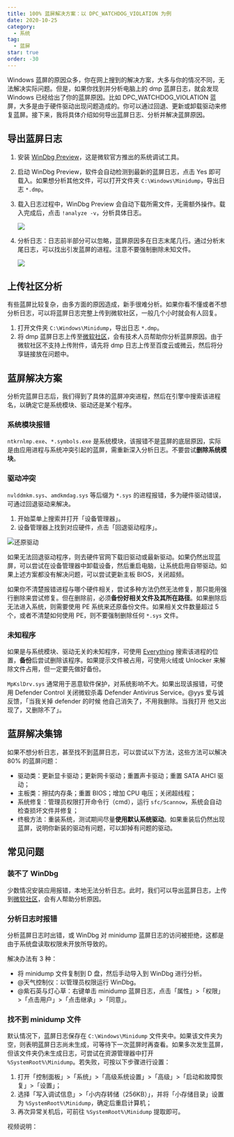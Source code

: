 ```yaml
---
title: 100% 蓝屏解决方案：以 DPC_WATCHDOG_VIOLATION 为例
date: 2020-10-25
category:
  - 系统
tag:
  - 蓝屏
star: true
order: -30
---
```


Windows 蓝屏的原因众多，你在网上搜到的解决方案，大多与你的情况不同，无法解决实际问题。但是，如果你找到并分析电脑上的 dmp 蓝屏日志，就会发现 Windows 已经给出了你的蓝屏原因。比如 DPC_WATCHDOG_VIOLATION 蓝屏，大多是由于硬件驱动出现问题造成的。你可以通过回退、更新或卸载驱动来修复蓝屏。接下来，我将具体介绍如何导出蓝屏日志、分析并解决蓝屏原因。

## 导出蓝屏日志

1. 安装 [WinDbg Preview](https://www.microsoft.com/zh-cn/p/windbg/9pgjgd53tn86?rtc=1&activetab=pivot:overviewtab)，这是微软官方推出的系统调试工具。
2. 启动 WinDbg Preview，软件会自动检测到最新的蓝屏日志，点击 Yes 即可载入。如果想分析其他文件，可以打开文件夹 `C:\Windows\Minidump`，导出日志 `*.dmp`。
3. 载入日志过程中，WinDbg Preview 会自动下载所需文件，无需额外操作。载入完成后，点击 `!analyze -v`，分析具体日志。

   ![](https://img.gpt-vip.top/20201025223307.png?imageMogr2/format/webp)

4. 分析日志：日志前半部分可以忽略，蓝屏原因多在日志末尾几行。通过分析末尾日志，可以找出引发蓝屏的进程。注意不要强制删除未知文件。

   ![](https://img.gpt-vip.top/20201025224308.png?imageMogr2/format/webp)

## 上传社区分析

有些蓝屏比较复杂，由多方面的原因造成，新手很难分析。如果你看不懂或者不想分析日志，可以将蓝屏日志完整上传到微软社区，一般几个小时就会有人回复。

1. 打开文件夹 `C:\Windows\Minidump`，导出日志 `*.dmp`。
2. 将 dmp 蓝屏日志上传至[微软社区](https://answers.microsoft.com/zh-hans/newthread?threadtype=Questions&cancelurl=/zh-hans/windows/forum&forum=windows&filter=)，会有技术人员帮助你分析蓝屏原因。由于微软社区不支持上传附件，请先将 dmp 日志上传至百度云或微云，然后将分享链接放在问题中。

## 蓝屏解决方案

分析完蓝屏日志后，我们得到了具体的蓝屏冲突进程，然后在引擎中搜索该进程名，以确定它是系统模块、驱动还是某个程序。

### 系统模块报错

`ntkrnlmp.exe`、`*.symbols.exe` 是系统模块，该报错不是蓝屏的底层原因，实际是由应用进程与系统冲突引起的蓝屏，需重新深入分析日志。不要尝试**删除系统模块**。

### 驱动冲突

`nvlddmkm.sys`、`amdkmdag.sys` 等后缀为 `*.sys` 的进程报错，多为硬件驱动错误，可通过回退驱动来解决。

1. 开始菜单上搜索并打开「设备管理器」。
2. 设备管理器上找到对应硬件，点击「回退驱动程序」。

![](https://img.gpt-vip.top/2022-12-17-10-38-44.png "还原驱动")

如果无法回退驱动程序，则去硬件官网下载旧驱动或最新驱动。如果仍然出现蓝屏，可以尝试在设备管理器中卸载设备，然后重启电脑，让系统启用自带驱动。如果上述方案都没有解决问题，可以尝试更新主板 BIOS，关闭超频。

如果你不清楚报错进程与哪个硬件相关，尝试多种方法仍然无法修复，那只能用强行删除来尝试修复。但在删除前，必须**备份好相关文件及其所在路径**。如果删除后无法进入系统，则需要使用 PE 系统来还原备份文件。如果相关文件数量超过 5 个，或者不清楚如何使用 PE，则不要强制删除任何 `*.sys` 文件。

### 未知程序

如果是与系统模块、驱动无关的未知程序，可使用 [Everything](https://www.voidtools.com/zh-cn/downloads/) 搜索该进程的位置，**备份**后尝试删除该程序。如果提示文件被占用，可使用火绒或 Unlocker 来解除文件占用，但一定要先做好备份。

`MpKslDrv.sys` 通常用于恶意软件保护，对系统影响不大。如果出现该报错，可使用 Defender Control 关闭微软杀毒 Defender Antivirus Service。@yys 爱与诚 反馈，「当我关掉 defender 的时候 他自己消失了，不用我删除。当我打开 他又出现了，又删除不了」。

## 蓝屏解决集锦

如果不想分析日志，甚至找不到蓝屏日志，可以尝试以下方法，这些方法可以解决 80% 的蓝屏问题：

- 驱动类：更新显卡驱动；更新网卡驱动；重置声卡驱动；重置 SATA AHCI 驱动；
- 主板类：擦拭内存条；重置 BIOS；增加 CPU 电压；关闭超线程；
- 系统修复：管理员权限打开命令行（cmd），运行 `sfc/Scannow`，系统会自动检查损坏文件并修复；
- 终极方法：重装系统，测试期间尽量**使用默认系统驱动**。如果重装后仍然出现蓝屏，说明你新装的驱动有问题，可以卸掉有问题的驱动。

## 常见问题

### 装不了 WinDbg

少数情况安装应用报错，本地无法分析日志。此时，我们可以导出蓝屏日志，上传到[微软社区](https://answers.microsoft.com/zh-hans/newthread?threadtype=Questions&cancelurl=/zh-hans/windows/forum&forum=windows&filter=)，会有人帮助分析原因。

### 分析日志时报错

分析蓝屏日志时出错，或 WinDbg 对 minidump 蓝屏日志的访问被拒绝，这都是由于系统盘读取权限未开放所导致的。

解决办法有 3 种：

- 将 minidump 文件复制到 D 盘，然后手动导入到 WinDbg 进行分析。
- @天气控制仪：以管理员权限运行 WinDbg。
- @紫石英与灯心草：右键单击 minidump 蓝屏日志，点击「属性」>「权限」>「点击用户」>「点击继承」>「同意」。

### 找不到 minidump 文件

默认情况下，蓝屏日志保存在 `C:\Windows\Minidump` 文件夹中。如果该文件夹为空，则表明蓝屏日志尚未生成，可等待下一次蓝屏时再查看。如果多次发生蓝屏，但该文件夹仍未生成日志，可尝试在资源管理器中打开 `%SystemRoot%\Minidump`。若失败，可按以下步骤进行设置：

1. 打开「控制面板」>「系统」>「高级系统设置」>「高级」>「启动和故障恢复」>「设置」；
2. 选择「写入调试信息」>「小内存转储（256KB）」，并将「小存储目录」设置为 `%SystemRoot%\Minidump`，确定后重启计算机；
3. 再次异常关机后，可前往 `%SystemRoot%\Minidump` 提取即可。

视频说明：

<BiliBili bvid="BV1jt4y1i7C8" />
